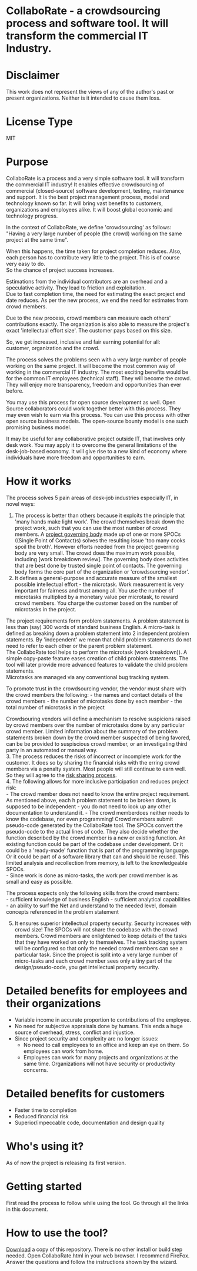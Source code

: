 # CollaboRate - a crowdsourcing process and software tool. It will transform the commercial IT Industry.

# Disclaimer
This work does not represent the views of any of the author's past or present organizations. Neither is it intended to cause them loss.

# License Type
MIT

# Purpose
CollaboRate is a process and a very simple software tool. It will transform the commercial IT industry! It enables effective crowdsourcing of commercial (closed-source) software development, testing, maintenance and support. It is the best project management process, model and technology known so far. It will bring vast benefits to customers, organizations and employees alike. It will boost global economic and technology progress. 

In the context of CollaboRate, we define 'crowdsourcing' as follows:  
"Having a very large number of people (the crowd) working on the same project at the same time".  

When this happens, the time taken for project completion reduces.
Also, each person has to contribute very little to the project. This is of course very easy to do.  
So the chance of project success increases.  

Estimations from the individual contributors are an overhead and a speculative activity. They lead to friction and exploitation.  
Due to fast completion time, the need for estimating the exact project end date reduces. As per the new process, we end the need for estimates from crowd members. 

Due to the new process, crowd members can measure each others' contributions exactly. The organization is also able to measure the project's exact 'intellectual effort size'. The customer pays based on this size.  

So, we get increased, inclusive and fair earning potential for all:  
customer, organization and the crowd.

The process solves the problems seen with a very large number of people working on the same project. It will become the most common way of working in the commercial IT industry. The most exciting benefits would be for the common IT employees (technical staff). They will become the crowd. They will enjoy more transparency, freedom and opportunities than ever before.

You may use this process for open source development as well. Open Source collaborators could work together better with this process. They may even wish to earn via this process. You can use this process with other open source business models. The open-source bounty model is one such promising business model.

It may be useful for any collaborative project outside IT, that involves only desk work. You may apply it to overcome the  general limitations of the desk-job-based economy. It will give rise to a new kind of economy where individuals have more freedom and opportunities to earn.

# How it works

The process solves 5 pain areas of desk-job industries especially IT, in novel ways:  
1. The process is better than others because it exploits the principle that 'many hands make light work'. The crowd themselves break down the project work, such that you can use the most number of crowd members.  A [project governing body](https://github.com/sohrabsaran/CollaboRate/wiki/Project-Governing-Body) made up of one or more SPOCs ((Single Point of Contact)s) solves the resulting issue 'too many cooks spoil the broth'. However efforts needed from the project governing body are very small. The crowd does the maximum work possible, including [work breakdown review]. The governing body does activities that are best done by trusted single point of contacts. The governing body forms the core part of the organization or 'crowdsourcing vendor'.
2. It defines a general-purpose and accurate measure of the smallest possible intellectual effort - the microtask. Work measurement is very important for fairness and trust among all. You use the number of microtasks multiplied by a monetary value per microtask, to reward crowd members. You charge the customer based on the number of microtasks in the project.  

The project requirements form problem statements. A problem statement is less than (say) 300 words of standard business English. A micro-task is defined as breaking down a problem statement into 2 independent problem statements. By 'independent' we mean that child problem statements do not need to refer to each other or the parent problem statement.  
The CollaboRate tool helps to perform the microtask (work breakdown)). A simple copy-paste feature eases creation of child problem statements. The tool will later provide more advanced features to validate the child problem statements.  
Microtasks are managed via any conventional bug tracking system.

To promote trust in the crowdsourcing vendor, the vendor must share with the crowd members the following:
    - the names and contact details of the crowd members
    - the number of microtasks done by each member 
    - the total number of microtasks in the project 
    
Crowdsouring vendors will define a mechanism to resolve suspicions raised by crowd members over the number of microtasks done by any particular crowd member. Limited information about the summary of the problem statements broken down by the crowd member suspected of being favored, can be be provided to suspiscious crowd member, or an investigating third party in an automated or manual way.  
3. The process reduces the risks of incorrect or  incomplete work for the customer. It does so by sharing the financial risks with the erring crowd members via a penalty system. Most people will still continue to earn well. So they will agree to the [risk sharing process](https://github.com/sohrabsaran/CollaboRate/wiki/Risk-Sharing-Process).  
4. The following allows for more inclusive participation and reduces project risk:  
    - The crowd member does not need to know the entire project requirement. As mentioned above, each h problem statement to be broken down, is supposed to be independent - you do not need to look up any other documentation to understand it. 
    - The crowd memberdoes neither needs to know the codebase, nor even programming! Crowd members submit pseudo-code generated by the CollaboRate tool. The SPOCs convert the pseudo-code to the actual lines of code. They also decide whether the function described by the crowd member is a new or existing function. An existing function could be part of the codebase under development. Or it could be a 'ready-made' function that is part of the programming language. Or it could be part of a software library that can and should be reused. This limited analysis and recollection from memory, is left to the knowledgeable SPOCs.  
    - Since work is done as micro-tasks, the work per crowd member is as small and easy as possible.  

 The process expects only the following skills from the crowd members:  
    - sufficient knowledge of business English
    - sufficient analytical capabilities 
    - an ability to surf the Net and understand to the needed level, domain concepts referenced in the problem statement

5. It ensures superior intellectual property security. Security increases with crowd size! The SPOCs will not share the codebase with the crowd members. Crowd members are enlightened to keep details of the tasks that they have worked on only to themselves. The task tracking system will be configured so that only the needed crowd members can see a particular task. Since the project is split into a very large number of micro-tasks and each crowd member sees only a tiny part of the design/pseudo-code, you get intellectual property security.       

# Detailed benefits for employees and their organizations
- Variable income in accurate proportion to contributions of the employee.   
- No need for subjective appraisals done by humans. This ends a huge source of overhead, stress, conflict and injustice.  
- Since project security and complexity are no longer issues:
  - No need to call employees to an office and keep an eye on them. So employees can work from home.
  - Employees can work for many projects and organizations at the same time. Organizations will not have security or productivity concerns.

# Detailed benefits for customers
  - Faster time to completion
  - Reduced financial risk
  - Superior/impeccable code, documentation and design quality

# Who's using it?
As of now the project is releasing its first version.

# Getting started
First read the process to follow while using the tool. Go through all the links in this document.

# How to use the tool?
[Download](https://github.com/sohrabsaran/CollaboRate/archive/master.zip) a copy of this repository. There is no other install or build step  needed. Open CollaboRate.html in your web browser. I recommend FireFox. Answer the questions and follow the instructions shown by the wizard.
